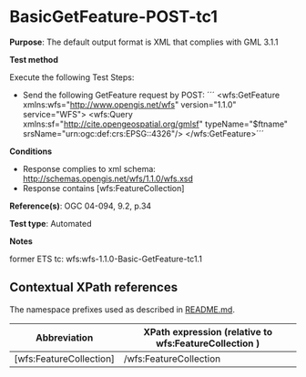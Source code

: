 # BasicGetFeature-POST-tc1

**Purpose**: The default output format is XML that complies with GML 3.1.1

**Test method**

Execute the following Test Steps:

* Send the following GetFeature request by POST:
´´´<?xml version="1.0" encoding="UTF-8"?>
<wfs:GetFeature xmlns:wfs="http://www.opengis.net/wfs" version="1.1.0" service="WFS">
<wfs:Query xmlns:sf="http://cite.opengeospatial.org/gmlsf" typeName="$ftname" srsName="urn:ogc:def:crs:EPSG::4326"/>
</wfs:GetFeature>´´´

**Conditions**

* Response complies to xml schema: http://schemas.opengis.net/wfs/1.1.0/wfs.xsd
* Response contains [wfs:FeatureCollection]



**Reference(s)**: OGC 04-094, 9.2, p.34 

**Test type**: Automated

**Notes**

former ETS tc: wfs:wfs-1.1.0-Basic-GetFeature-tc1.1


## Contextual XPath references

The namespace prefixes used as described in [README.md](./README.md#namespaces).

Abbreviation                                   |  XPath expression (relative to wfs:FeatureCollection )
-----------------------------------------------| -------------------------------------------------------------------------
 [wfs:FeatureCollection] | /wfs:FeatureCollection

